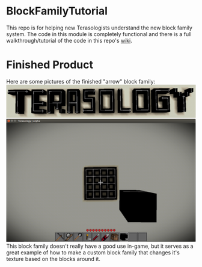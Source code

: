 # BlockFamilyTutorial
This repo is for helping new Terasologists understand the new block family system. The code in this module is completely functional and there is a full walkthrough/tutorial of the code in this repo's [wiki](https://github.com/Terasology/BlockFamilyTutorial/wiki).

# Finished Product
Here are some pictures of the finished "arrow" block family:
![Terasology](https://github.com/Terasology/BlockFamilyTutorial/raw/master/screenshots/arrowsology.png)
![Grid](https://github.com/Terasology/BlockFamilyTutorial/blob/master/screenshots/grid.png)
This block family doesn't really have a good use in-game, but it serves as a great example of how to make a custom block family that changes it's texture based on the blocks around it.
